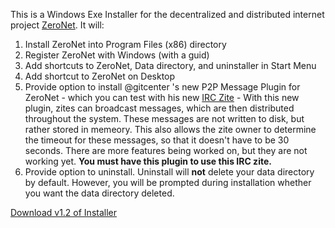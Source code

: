 This is a Windows Exe Installer for the decentralized and distributed internet project [ZeroNet](https://www.zeronet.io/). It will:
1. Install ZeroNet into Program Files (x86) directory
2. Register ZeroNet with Windows (with a guid)
3. Add shortcuts to ZeroNet, Data directory, and uninstaller in Start Menu
4. Add shortcut to ZeroNet on Desktop
5. Provide option to install @gitcenter 's new P2P Message Plugin for ZeroNet - which you can test with his new [IRC Zite](/1FEL2HhvS48m8SsAPcuyo7irf7J9Ebx449/) - With this new plugin, zites can broadcast messages, which are then distributed throughout the system. These messages are not written to disk, but rather stored in memeory. This also allows the zite owner to determine the timeout for these messages, so that it doesn't have to be 30 seconds. There are more features being worked on, but they are not working yet. **You must have this plugin to use this IRC zite.**
6. Provide option to uninstall. Uninstall will **not** delete your data directory by default. However, you will be prompted during installation whether you want the data directory deleted.

[Download v1.2 of Installer](https://github.com/krixano/ZeroNet-Windows-Exe-Installer/releases/download/1.2/ZeroNetInstaller.exe)
